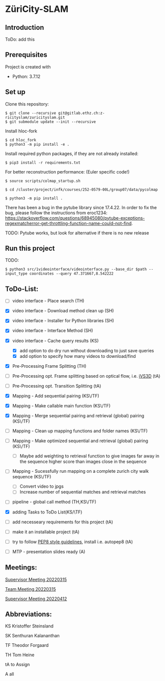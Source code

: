 # ZüriCity-SLAM
## Introduction
ToDo: add this

## Prerequisites
Project is created with
* Python: 3.7.12

## Set up
Clone this repository:
```
$ git clone --recursive git@gitlab.ethz.ch:z-ricityslam/zuricityslam.git
$ git submodule update --init --recursive
```

Install hloc-fork
```
$ cd hloc_fork
$ python3 -m pip install -e .
```

Install required python packages, if they are not already installed:
```
$ pip3 install -r requirements.txt
```

For better reconstruction performance: (Euler specific code!)
```
$ source scripts/colmap_startup.sh

$ cd /cluster/project/infk/courses/252-0579-00L/group07/data/pycolmap

$ python3 -m pip install .

```
There has been a bug in the pytube library since 17.4.22. In order to fix the bug, please follow the instructions from eroc1234: https://stackoverflow.com/questions/68945080/pytube-exceptions-regexmatcherror-get-throttling-function-name-could-not-find.


TODO: Pytube works, but look for alternative if there is no new release

## Run this project

TODO:
```
$ python3 src/1videointerface/videointerface.py --base_dir $path --input_type coordinates --query 47.371667,8.542222
```

## ToDo-List:

- [ ] video interface - Place search (TH)
- [x] video interface - Download method clean up (SH)
- [x] video interface - Installer for Python libraries (SH)
- [x] video interface - Interface Method (SH)
- [x] video interface - Cache query results (KS)
    - [x] add option to do dry run without downloading to just save queries
    - [x] add option to specify how many videos to download/find

- [x] Pre-Processing Frame Splitting (TH)
- [ ] Pre-Processing opt. Frame splitting based on optical flow, i.e. [iVS3D](https://github.com/iVS3D/iVS3D) (tA)
- [ ] Pre-Processing opt. Transition Splitting (tA)

- [x] Mapping - Add sequential pairing (KS\\/TF)
- [x] Mapping - Make callable main function (KS\\/TF)
- [x] Mapping - Merge sequential pairing and retrieval (global) pairing (KS\\/TF)
- [ ] Mapping - Clean up mapping functions and folder names (KS\\/TF)
- [ ] Mapping - Make optimized sequential and retrieval (global) pairing (KS\\/TF)
	- [ ] Maybe add weighting to retrieval function to give images far away in the sequence higher score than images close in the sequence
- [ ] Mapping - Sucessfully run mapping on a complete zurich city walk sequence (KS\\/TF)
	- [ ] Convert video to jpgs
	- [ ] Increase number of sequential matches and retrieval matches

- [ ] pipeline - global call method (TH,KS\\/TF)
- [x] adding Tasks to ToDo List(KS/\\TF)
- [ ] add necesseary requirements for this project (tA)
- [ ] make it an installable project (tA)
- [ ] try to follow [PEP8 style guidelines](https://peps.python.org/pep-0008/), install i.e. autopep8 (tA)
- [ ] MTP - presentation slides ready (A)

## Meetings:

[Supervisor Meeting 20220315](docu/meeting20220315.md)

[Team Meeting 20220315](docu/teammeeting20220315.md)

[Supervisor Meeting 20220412](docu/meeting20220412.md)

## Abbreviations:

KS Kristoffer Steinsland

SK Senthuran Kalananthan

TF Theodor Forgaard

TH Tom Heine

tA to Assign

A all